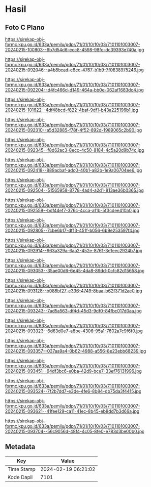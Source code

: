 # Hasil

## Foto C Plano

https://sirekap-obj-formc.kpu.go.id/633a/pemilu/pdpr/71/01/10/10/03/7101101003007-20240215-100803--9b7d54d6-ecc8-4598-98fc-dc39393e740a.jpg

https://sirekap-obj-formc.kpu.go.id/633a/pemilu/pdpr/71/01/10/10/03/7101101003007-20240215-092046--a4b8bcad-c8cc-4767-b1b9-7f0838975246.jpg

https://sirekap-obj-formc.kpu.go.id/633a/pemilu/pdpr/71/01/10/10/03/7101101003007-20240215-092204--d4fc466d-d149-464a-bb0e-062af1683dc4.jpg

https://sirekap-obj-formc.kpu.go.id/633a/pemilu/pdpr/71/01/10/10/03/7101101003007-20240215-101622--4df48bcd-f822-4baf-9df1-b43a225196b1.jpg

https://sirekap-obj-formc.kpu.go.id/633a/pemilu/pdpr/71/01/10/10/03/7101101003007-20240215-092310--a5d32885-f78f-4f52-892d-1989065c2b90.jpg

https://sirekap-obj-formc.kpu.go.id/633a/pemilu/pdpr/71/01/10/10/03/7101101003007-20240215-092345--f8d62ac3-8ecc-4c50-8184-4c5a20d9b74c.jpg

https://sirekap-obj-formc.kpu.go.id/633a/pemilu/pdpr/71/01/10/10/03/7101101003007-20240215-092418--889acbaf-adc0-40b1-a82b-1e9a06704ee6.jpg

https://sirekap-obj-formc.kpu.go.id/633a/pemilu/pdpr/71/01/10/10/03/7101101003007-20240215-092504--51565958-8778-4ad4-a2d1-813ae36b0365.jpg

https://sirekap-obj-formc.kpu.go.id/633a/pemilu/pdpr/71/01/10/10/03/7101101003007-20240215-092558--bdf44ef7-376c-4cca-a11b-5f3cdee410a0.jpg

https://sirekap-obj-formc.kpu.go.id/633a/pemilu/pdpr/71/01/10/10/03/7101101003007-20240215-092805--7cbe6b17-df13-451f-b056-6b9e253597f4.jpg

https://sirekap-obj-formc.kpu.go.id/633a/pemilu/pdpr/71/01/10/10/03/7101101003007-20240215-092914--963a329a-6aa2-452e-8761-3e1eec2924b7.jpg

https://sirekap-obj-formc.kpu.go.id/633a/pemilu/pdpr/71/01/10/10/03/7101101003007-20240215-093053--35ae00d6-6e45-4da8-89dd-0cfc82d15658.jpg

https://sirekap-obj-formc.kpu.go.id/633a/pemilu/pdpr/71/01/10/10/03/7101101003007-20240215-093128--b088bf27-c336-4749-8baa-b62f371d2ac0.jpg

https://sirekap-obj-formc.kpu.go.id/633a/pemilu/pdpr/71/01/10/10/03/7101101003007-20240215-093243--7ad5a563-df4d-45d3-9df0-84fbc017d0aa.jpg

https://sirekap-obj-formc.kpu.go.id/633a/pemilu/pdpr/71/01/10/10/03/7101101003007-20240215-093323--6d63d0e7-a8be-4306-95a1-7602a7c9f6f0.jpg

https://sirekap-obj-formc.kpu.go.id/633a/pemilu/pdpr/71/01/10/10/03/7101101003007-20240215-093357--037aa9a4-0b62-4988-a556-8e23ebb68239.jpg

https://sirekap-obj-formc.kpu.go.id/633a/pemilu/pdpr/71/01/10/10/03/7101101003007-20240215-093451--64df3bc6-e0ba-42d9-bce7-33ef76131996.jpg

https://sirekap-obj-formc.kpu.go.id/633a/pemilu/pdpr/71/01/10/10/03/7101101003007-20240215-093524--7f2b7dd7-e3de-4fe6-8b84-db75da3f4415.jpg

https://sirekap-obj-formc.kpu.go.id/633a/pemilu/pdpr/71/01/10/10/03/7101101003007-20240215-093621--41fee129-ca11-41ec-8b45-eb8dd7b3d66a.jpg

https://sirekap-obj-formc.kpu.go.id/633a/pemilu/pdpr/71/01/10/10/03/7101101003007-20240215-093704--56c9056d-48f4-4c05-8fe0-e783d3be00b0.jpg


## Metadata

| Key        | Value               |
| ---------- | ------------------- |
| Time Stamp | 2024-02-19 06:21:02 |
| Kode Dapil | 7101                |




